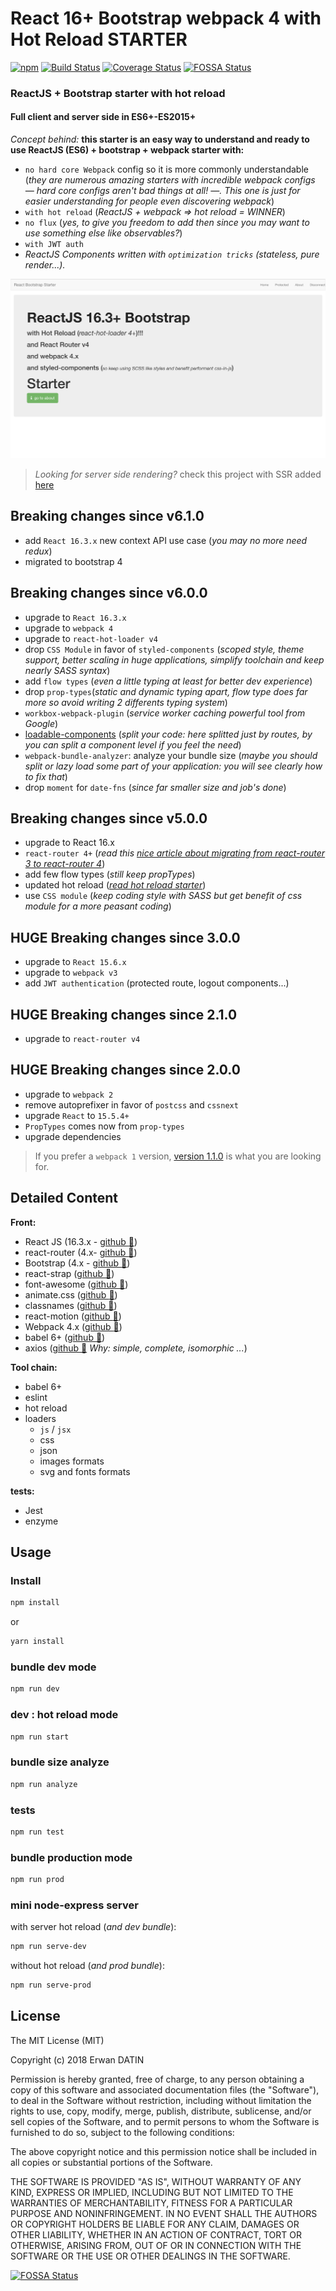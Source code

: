 # React 16+ Bootstrap webpack 4 with Hot Reload STARTER

[![npm](https://img.shields.io/npm/l/express.svg?maxAge=2592000)](https://github.com/MacKentoch/react-bootstrap-webpack-starter)
[![Build Status](https://travis-ci.org/MacKentoch/react-bootstrap-webpack-starter.svg?branch=master)](https://travis-ci.org/MacKentoch/react-bootstrap-webpack-starter)
[![Coverage Status](https://coveralls.io/repos/github/MacKentoch/react-bootstrap-webpack-starter/badge.svg?branch=master)](https://coveralls.io/github/MacKentoch/react-bootstrap-webpack-starter?branch=master)
[![FOSSA Status](https://app.fossa.io/api/projects/git%2Bgithub.com%2FMacKentoch%2Freact-bootstrap-webpack-starter.svg?type=shield)](https://app.fossa.io/projects/git%2Bgithub.com%2FMacKentoch%2Freact-bootstrap-webpack-starter?ref=badge_shield)

### ReactJS + Bootstrap starter with hot reload

#### Full client and server side in ES6+-ES2015+

_Concept behind:_ **this starter is an easy way to understand and ready to use ReactJS (ES6) + bootstrap + webpack starter with:**

* `no hard core Webpack` config so it is more commonly understandable (_they are numerous amazing starters with incredible webpack configs — hard core configs aren't bad things at all! —. This one is just for easier understanding for people even discovering webpack_)
* `with hot reload` (_ReactJS + webpack => hot reload = WINNER_)
* `no flux` (_yes, to give you freedom to add then since you may want to use something else like observables?_)
* `with JWT auth`
* _ReactJS Components written with `optimization tricks` (stateless, pure render...)._

![preview](./preview/preview.png)

> _Looking for server side rendering?_ check this project with SSR added [here](https://github.com/MacKentoch/react-bootstrap-webpack-ssr-starter#react-bootstrap-with-server-side-rendering-starter)

## Breaking changes since v6.1.0

* add `React 16.3.x` new context API use case (*you may no more need redux*)
* migrated to bootstrap 4

## Breaking changes since v6.0.0

* upgrade to `React 16.3.x`
* upgrade to `webpack 4`
* upgrade to `react-hot-loader v4`
* drop `CSS Module` in favor of `styled-components` (_scoped style, theme support, better scaling in huge applications, simplify toolchain and keep nearly SASS syntax_)
* add `flow types` (*even a little typing at least for better dev experience*)
* drop `prop-types`(*static and dynamic typing apart, flow type does far more so avoid writing 2 differents typing system*)
* `workbox-webpack-plugin` (_service worker caching powerful tool from Google_)
* [loadable-components](https://github.com/smooth-code/loadable-components) (_split your code: here splitted just by routes, by you can split a component level if you feel the need_)
* `webpack-bundle-analyzer`: analyze your bundle size (_maybe you should split or lazy load some part of your application: you will see clearly how to fix that_)
* drop `moment` for `date-fns` (*since far smaller size and job's done*)

## Breaking changes since v5.0.0

* upgrade to React 16.x
* `react-router 4+` (_read this [nice article about migrating from react-router 3 to react-router 4](https://codeburst.io/react-router-v4-unofficial-migration-guide-5a370b8905a)_)
* add few flow types (_still keep propTypes_)
* updated hot reload (_[read hot reload starter](https://gaearon.github.io/react-hot-loader/getstarted/)_)
* use `CSS module` (_keep coding style with SASS but get benefit of css module for a more peasant coding_)

## HUGE Breaking changes since 3.0.0

* upgrade to `React 15.6.x`
* upgrade to `webpack v3`
* add `JWT authentication` (protected route, logout components...)

## HUGE Breaking changes since 2.1.0

* upgrade to `react-router v4`

## HUGE Breaking changes since 2.0.0

* upgrade to `webpack 2`
* remove autoprefixer in favor of `postcss` and `cssnext`
* upgrade `React` to `15.5.4+`
* `PropTypes` comes now from `prop-types`
* upgrade dependencies

> If you prefer a `webpack 1` version, [version 1.1.0](https://github.com/MacKentoch/react-bootstrap-webpack-starter/tree/v1.1.0) is what you are looking for.

## Detailed Content

**Front:**

* React JS (16.3.x - [github :link:](https://github.com/facebook/react))
* react-router (4.x- [github :link:](https://github.com/reactjs/react-router))
* Bootstrap (4.x - [github :link:](https://github.com/twbs/bootstrap))
* react-strap ([github :link:](https://reactstrap.github.io/))
* font-awesome ([github :link:](https://github.com/FortAwesome/Font-Awesome))
* animate.css ([github :link:](https://github.com/daneden/animate.css))
* classnames ([github :link:](https://github.com/JedWatson/classnames))
* react-motion ([github :link:](https://github.com/chenglou/react-motion))
* Webpack 4.x ([github :link:](https://github.com/webpack/webpack))
* babel 6+ ([github :link:](https://github.com/babel/babel))
* axios ([github :link:](https://github.com/mzabriskie/axios) _Why: simple, complete, isomorphic ..._)

**Tool chain:**

* babel 6+
* eslint
* hot reload
* loaders
  * `js` / `jsx`
  * css
  * json
  * images formats
  * svg and fonts formats

**tests:**

- Jest
- enzyme

## Usage

### Install

```bash
npm install
```

or

```bash
yarn install
```

### bundle dev mode

```bash
npm run dev
```

### dev : hot reload mode

```bash
npm run start
```

### bundle size analyze

```bash
npm run analyze
```

### tests

```bash
npm run test
```

### bundle production mode

```bash
npm run prod
```

### mini node-express server

with server hot reload (_and dev bundle_):

```bash
npm run serve-dev
```

without hot reload (_and prod bundle_):

```bash
npm run serve-prod
```

## License

The MIT License (MIT)

Copyright (c) 2018 Erwan DATIN

Permission is hereby granted, free of charge, to any person obtaining a copy of this software and associated documentation files (the "Software"), to deal in the Software without restriction, including without limitation the rights to use, copy, modify, merge, publish, distribute, sublicense, and/or sell copies of the Software, and to permit persons to whom the Software is furnished to do so, subject to the following conditions:

The above copyright notice and this permission notice shall be included in all copies or substantial portions of the Software.

THE SOFTWARE IS PROVIDED "AS IS", WITHOUT WARRANTY OF ANY KIND, EXPRESS OR IMPLIED, INCLUDING BUT NOT LIMITED TO THE WARRANTIES OF MERCHANTABILITY, FITNESS FOR A PARTICULAR PURPOSE AND NONINFRINGEMENT. IN NO EVENT SHALL THE AUTHORS OR COPYRIGHT HOLDERS BE LIABLE FOR ANY CLAIM, DAMAGES OR OTHER LIABILITY, WHETHER IN AN ACTION OF CONTRACT, TORT OR OTHERWISE, ARISING FROM, OUT OF OR IN CONNECTION WITH THE SOFTWARE OR THE USE OR OTHER DEALINGS IN THE SOFTWARE.

[![FOSSA Status](https://app.fossa.io/api/projects/git%2Bgithub.com%2FMacKentoch%2Freact-bootstrap-webpack-starter.svg?type=large)](https://app.fossa.io/projects/git%2Bgithub.com%2FMacKentoch%2Freact-bootstrap-webpack-starter?ref=badge_large)

